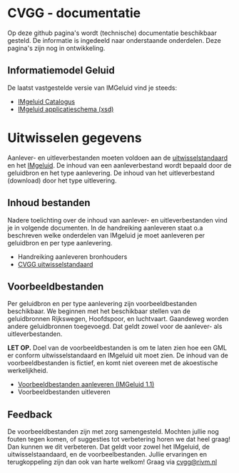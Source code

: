 # CVGG - documentatie
Op deze github pagina's  wordt (technische) documentatie beschikbaar gesteld. De informatie is ingedeeld naar onderstaande onderdelen. Deze pagina's zijn nog in ontwikkeling. 

## Informatiemodel Geluid
De laatst vastgestelde versie van IMGeluid vind je steeds:
- [IMgeluid Catalogus](https://docs.geostandaarden.nl/cvgg/img/ "IMgeluid Catalogus")
- [IMgeluid applicatieschema (xsd)](https://register.geostandaarden.nl/?url=img/index.html "IMgeluid applicatieschema (xsd)")

# Uitwisselen gegevens
Aanlever- en uitleverbestanden moeten voldoen aan de [uitwisselstandaard](https://github.com/rivm-syso/CVGG/blob/main/documenten/Uitwisselstandaard%20Centrale%20Voorziening%20Geluidgegevens%200.4.pdf) en het [IMgeluid](https://docs.geostandaarden.nl/cvgg/img/ "IMgeluid"). De inhoud van een aanleverbestand wordt bepaald door de geluidbron en het type aanlevering. De inhoud van het uitleverbestand (download) door het type uitlevering. 


## Inhoud bestanden
Nadere toelichting over de inhoud van aanlever- en uitleverbestanden vind je in volgende documenten. In de handreiking aanleveren staat o.a beschreven welke onderdelen van IMgeluid je moet aanleveren per geluidbron en per type aanlevering. 

- Handreiking aanleveren bronhouders
- [CVGG uitwisselstandaard](https://github.com/rivm-syso/CVGG/blob/main/documenten/Uitwisselstandaard%20Centrale%20Voorziening%20Geluidgegevens%200.4.pdf "CVGG uitwisselstandaard")

## Voorbeeldbestanden
Per geluidbron en per type aanlevering zijn voorbeeldbestanden beschikbaar. We beginnen met het beschikbaar stellen van de geluidbronnen Rijkswegen, Hoofdspoor, en luchtvaart. Gaandeweg worden andere geluidbronnen toegevoegd. Dat geldt zowel voor de aanlever- als uitleverbestanden. 

**LET OP.** Doel van de voorbeeldbestanden is om te laten zien hoe een GML er conform uitwisselstandaard en IMgeluid uit moet zien. De inhoud van de voorbeeldbestanden is fictief, en komt niet overeen met de akoestische werkelijkheid.

- [Voorbeeldbestanden aanleveren (IMGeluid 1.1)](https://github.com/rivm-syso/CVGG/blob/main/voorbeeldbestanden/IMGeluid%201.1 "Voorbeeldbestanden aanleveren (IMGeluid 1.1)")
- Voorbeeldbestanden uitleveren

## Feedback
De voorbeeldbestanden zijn met zorg samengesteld. Mochten jullie nog fouten tegen komen, of suggesties tot verbetering horen we dat heel graag! Dan kunnen we dit verbeteren. Dat geldt voor zowel het IMgeluid, de uitwisselstaandaard, en de voorbeelbestanden. Jullie ervaringen en terugkoppeling zijn dan ook van harte welkom! Graag via cvgg@rivm.nl
